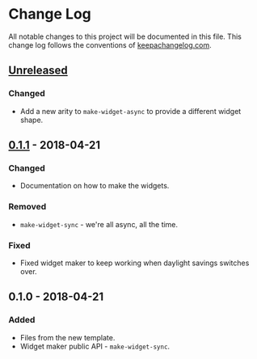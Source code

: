 # Change Log
All notable changes to this project will be documented in this file. This change log follows the conventions of [keepachangelog.com](http://keepachangelog.com/).

## [Unreleased]
### Changed
- Add a new arity to `make-widget-async` to provide a different widget shape.

## [0.1.1] - 2018-04-21
### Changed
- Documentation on how to make the widgets.

### Removed
- `make-widget-sync` - we're all async, all the time.

### Fixed
- Fixed widget maker to keep working when daylight savings switches over.

## 0.1.0 - 2018-04-21
### Added
- Files from the new template.
- Widget maker public API - `make-widget-sync`.

[Unreleased]: https://github.com/your-name/webserver/compare/0.1.1...HEAD
[0.1.1]: https://github.com/your-name/webserver/compare/0.1.0...0.1.1

